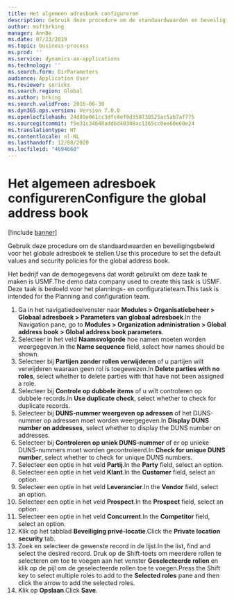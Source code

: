 ```yaml
---
title: Het algemeen adresboek configureren
description: Gebruik deze procedure om de standaardwaarden en beveiligingsbeleid voor het globale adresboek te stellen.
author: msftbrking
manager: AnnBe
ms.date: 07/23/2019
ms.topic: business-process
ms.prod: ''
ms.service: dynamics-ax-applications
ms.technology: ''
ms.search.form: DirParameters
audience: Application User
ms.reviewer: sericks
ms.search.region: Global
ms.author: brking
ms.search.validFrom: 2016-06-30
ms.dyn365.ops.version: Version 7.0.0
ms.openlocfilehash: 24d89e061cc3dfc4ef0d350730525ac5ab7af775
ms.sourcegitcommit: f5e31c34640add6d40308ac1365cc0ee60e60e24
ms.translationtype: HT
ms.contentlocale: nl-NL
ms.lasthandoff: 12/08/2020
ms.locfileid: "4694660"
---
```

# <a name="configure-the-global-address-book"></a><span data-ttu-id="7865e-103">Het algemeen adresboek configureren</span><span class="sxs-lookup"><span data-stu-id="7865e-103">Configure the global address book</span></span>

[!include [banner](../../includes/banner.md)]

<span data-ttu-id="7865e-104">Gebruik deze procedure om de standaardwaarden en beveiligingsbeleid voor het globale adresboek te stellen.</span><span class="sxs-lookup"><span data-stu-id="7865e-104">Use this procedure to set the default values and security policies for the global address book.</span></span> 

<span data-ttu-id="7865e-105">Het bedrijf van de demogegevens dat wordt gebruikt om deze taak te maken is USMF.</span><span class="sxs-lookup"><span data-stu-id="7865e-105">The demo data company used to create this task is USMF.</span></span> <span data-ttu-id="7865e-106">Deze taak is bedoeld voor het plannings- en configuratieteam.</span><span class="sxs-lookup"><span data-stu-id="7865e-106">This task is intended for the Planning and configuration team.</span></span>

1. <span data-ttu-id="7865e-107">Ga in het navigatiedeelvenster naar **Modules > Organisatiebeheer > Globaal adresboek > Parameters van globaal adresboek**.</span><span class="sxs-lookup"><span data-stu-id="7865e-107">In the Navigation pane, go to **Modules > Organization administration > Global address book > Global address book parameters**.</span></span>
2. <span data-ttu-id="7865e-108">Selecteer in het veld **Naamsvolgorde** hoe namen moeten worden weergegeven.</span><span class="sxs-lookup"><span data-stu-id="7865e-108">In the **Name sequence** field, select how names should be shown.</span></span>
3. <span data-ttu-id="7865e-109">Selecteer bij **Partijen zonder rollen verwijderen** of u partijen wilt verwijderen waaraan geen rol is toegewezen.</span><span class="sxs-lookup"><span data-stu-id="7865e-109">In **Delete parties with no roles**, select whether to delete parties with that have not been assigned a role.</span></span>
4. <span data-ttu-id="7865e-110">Selecteer bij **Controle op dubbele items** of u wilt controleren op dubbele records.</span><span class="sxs-lookup"><span data-stu-id="7865e-110">In **Use duplicate check**, select whether to check for duplicate records.</span></span>
5. <span data-ttu-id="7865e-111">Selecteer bij **DUNS-nummer weergeven op adressen** of het DUNS-nummer op adressen moet worden weergegeven.</span><span class="sxs-lookup"><span data-stu-id="7865e-111">In **Display DUNS number on addresses**, select whether to display the DUNS number on addresses.</span></span>
6. <span data-ttu-id="7865e-112">Selecteer bij **Controleren op uniek DUNS-nummer** of er op unieke DUNS-nummers moet worden gecontroleerd.</span><span class="sxs-lookup"><span data-stu-id="7865e-112">In **Check for unique DUNS number**, select whether to check for unique DUNS numbers.</span></span>
7. <span data-ttu-id="7865e-113">Selecteer een optie in het veld **Partij**.</span><span class="sxs-lookup"><span data-stu-id="7865e-113">In the **Party** field, select an option.</span></span>
8. <span data-ttu-id="7865e-114">Selecteer een optie in het veld **Klant**.</span><span class="sxs-lookup"><span data-stu-id="7865e-114">In the **Customer** field, select an option.</span></span>
9. <span data-ttu-id="7865e-115">Selecteer een optie in het veld **Leverancier**.</span><span class="sxs-lookup"><span data-stu-id="7865e-115">In the **Vendor** field, select an option.</span></span>
10. <span data-ttu-id="7865e-116">Selecteer een optie in het veld **Prospect**.</span><span class="sxs-lookup"><span data-stu-id="7865e-116">In the **Prospect** field, select an option.</span></span>
11. <span data-ttu-id="7865e-117">Selecteer een optie in het veld **Concurrent**.</span><span class="sxs-lookup"><span data-stu-id="7865e-117">In the **Competitor** field, select an option.</span></span>
12. <span data-ttu-id="7865e-118">Klik op het tabblad **Beveiliging privé-locatie**.</span><span class="sxs-lookup"><span data-stu-id="7865e-118">Click the **Private location security** tab.</span></span>
13. <span data-ttu-id="7865e-119">Zoek en selecteer de gewenste record in de lijst.</span><span class="sxs-lookup"><span data-stu-id="7865e-119">In the list, find and select the desired record.</span></span> <span data-ttu-id="7865e-120">Druk op de Shift-toets om meerdere rollen te selecteren om toe te voegen aan het venster **Geselecteerde rollen** en klik op de pijl om de geselecteerde rollen toe te voegen.</span><span class="sxs-lookup"><span data-stu-id="7865e-120">Press the Shift key to select multiple roles to add to the **Selected roles** pane and then click the arrow to add the selected roles.</span></span>  
14. <span data-ttu-id="7865e-121">Klik op **Opslaan**.</span><span class="sxs-lookup"><span data-stu-id="7865e-121">Click **Save**.</span></span>

